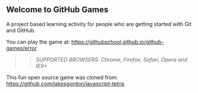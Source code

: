 ## Welcome to GitHub Games

A project based learning activity for people who are getting started with Git and GitHub.

You can play the game at: https://githubschool.github.io/github-games/error

>> _*SUPPORTED BROWSERS*: Chrome, Firefox, Safari, Opera and IE9+_

This fun open source game was cloned from: https://github.com/jakesgordon/javascript-tetris

